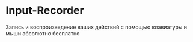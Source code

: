 # Input-Recorder
Запись и воспроизведение ваших действий с помощью клавиатуры и мыши абсолютно бесплатно

